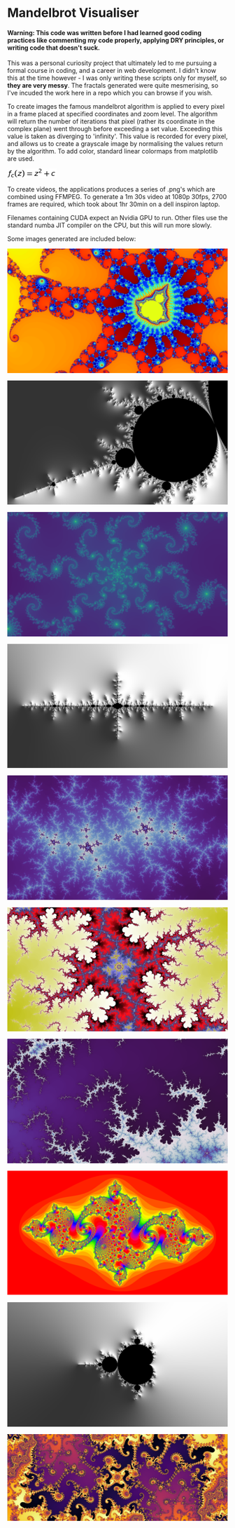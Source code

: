 # Mandelbrot Visualiser

#### Warning: This code was written before I had learned good coding practices like commenting my code properly, applying DRY principles, or writing code that doesn't suck. 
This was a personal curiosity project that ultimately led to me pursuing a formal course in coding, and a career in web development. I didn't know this at the time however - I was only writing these scripts only for myself, so **they are very messy**. The fractals generated were quite mesmerising, so I've incuded the work here in a repo which you can browse if you wish. 

To create images the famous mandelbrot algorithm is applied to every pixel in a frame placed at specified coordinates and zoom level. The algorithm will return the number of iterations that pixel (rather its coordinate in the complex plane) went through before exceeding a set value. Exceeding this value is taken as diverging to 'infinity'. This value is recorded for every pixel, and allows us to create a grayscale image by normalising the values return by the algorithm.
To add color, standard linear colormaps from matplotlib are used.

![Mandelbrot function](/images/equation.png)

To create videos, the applications produces a series of .png's which are combined using FFMPEG. To generate a 1m 30s video at 1080p 30fps, 2700 frames are required, which took about 1hr 30min on a dell inspiron laptop.

Filenames containing CUDA expect an Nvidia GPU to run. Other files use the standard numba JIT compiler on the CPU, but this will run more slowly. 

Some images generated are included below:

![psychadelic](/images/psychadelic.png)

![Mandelbrot Off-axis](/images/Mandelbrot.png)

![Mandelbrot Octopus](/images/octopus.png)

![Julia Icicles](/images/juliaIcicles.png)

![Mandelbrot lightning](/images/lightning.png)

![Mandelbrot Blood Cell](/images/bloodcell.png)

![Mandelbrot Snowstorm](/images/snowstorm.png)

![Julia](/images/julia.png)

![Mandelbrot Normal Map](/images/normalMap.png)

![Mandelbrot Inferno](/images/mandelbrotInferno.png)
